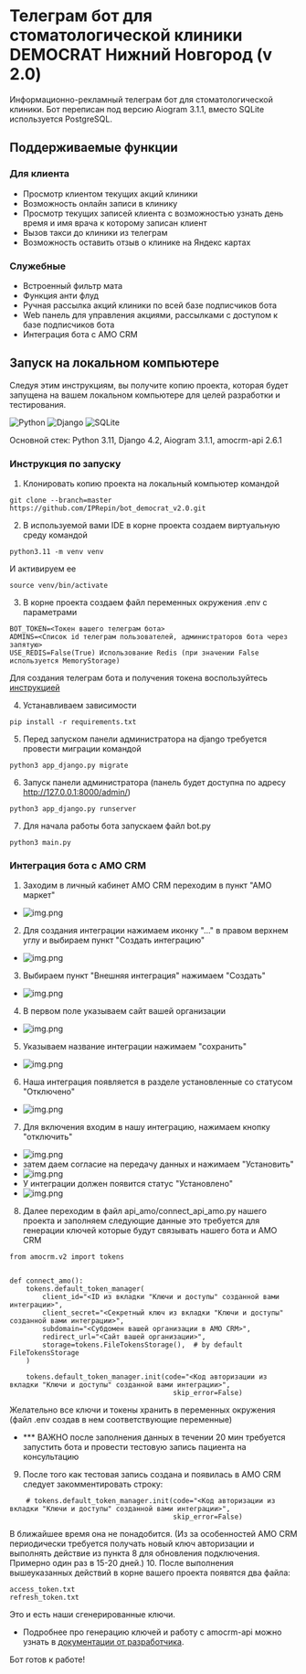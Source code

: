 # Телеграм бот для стоматологической клиники DEMOCRAT Нижний Новгород (v 2.0)

Информационно-рекламный телеграм бот для стоматологической клиники. Бот переписан под версию Aiogram 3.1.1,
 вместо SQLite используется PostgreSQL.

## Поддерживаемые функции

### Для клиента
* Просмотр клиентом текущих акций клиники
* Возможность онлайн записи в клинику
* Просмотр текущих записей клиента с возможностью узнать день время и имя врача к которому записан клиент
* Вызов такси до клиники из телеграм
* Возможность оставить отзыв о клинике на Яндекс картах

### Служебные
* Встроенный фильтр мата
* Функция анти флуд
* Ручная рассылка акций клиники по всей базе подписчиков бота
* Web панель для управления акциями, рассылками с доступом к базе подписчиков бота
* Интеграция бота с АМО CRM  


## Запуск на локальном компьютере

Следуя этим инструкциям, вы получите копию проекта, которая будет запущена на вашем локальном компьютере для целей разработки и тестирования.

![Python](https://img.shields.io/badge/python-3670A0?style=for-the-badge&logo=python&logoColor=ffdd54) ![Django](https://img.shields.io/badge/django-%23092E20.svg?style=for-the-badge&logo=django&logoColor=white)
![SQLite](https://img.shields.io/badge/sqlite-%2307405e.svg?style=for-the-badge&logo=sqlite&logoColor=white)

Основной стек: Python 3.11, Django 4.2, Aiogram 3.1.1, amocrm-api 2.6.1

### Инструкция по запуску
1. Клонировать копию проекта на локальный компьютер командой
```
git clone --branch=master https://github.com/IPRepin/bot_democrat_v2.0.git
```
2. В используемой вами IDE в корне проекта создаем виртуальную среду командой
```
python3.11 -m venv venv
```
И активируем ее 
```
source venv/bin/activate
```
3. В корне проекта создаем файл переменных окружения .env с параметрами
```
BOT_TOKEN=<Токен вашего телеграм бота>
ADMINS=<Список id телеграм пользователей, администраторов бота через запятую>
USE_REDIS=False(True) Использование Redis (при значении False используется MemoryStorage)
```
Для создания телеграм бота и получения токена воспользуйтесь [инструкцией](https://chatlabs.ru/botfather-instrukcziya-komandy-nastrojki/)

4. Устанавливаем зависимости
```
pip install -r requirements.txt
```
5. Перед запуском панели администратора на django требуется провести миграции командой
```
python3 app_django.py migrate
```
6. Запуск панели администратора (панель будет доступна по адресу http://127.0.0.1:8000/admin/)
```
python3 app_django.py runserver
```
7. Для начала работы бота запускаем файл bot.py
```
python3 main.py
```
### Интеграция бота с АМО CRM

1. Заходим в личный кабинет АМО CRM переходим в пункт "АМО маркет"
* ![img.png](media_readme/1.png)
2. Для создания интеграции нажимаем иконку "..." в правом верхнем углу и выбираем пункт 
"Создать интеграцию"
* ![img.png](media_readme/2.png)
3. Выбираем пункт "Внешняя интеграция" нажимаем "Создать"
* ![img.png](media_readme/3.png)
4. В первом поле указываем сайт вашей организации
* ![img.png](media_readme/4.png)
5. Указываем название интеграции нажимаем "сохранить"
* ![img.png](media_readme/5.png)
6. Наша интеграция появляется в разделе установленные со статусом "Отключено"
* ![img.png](media_readme/6.png)
7. Для включения входим в нашу интеграцию, нажимаем кнопку "отключить"
* ![img.png](media_readme/7.png)
* затем даем согласие на передачу данных и нажимаем "Установить"
* ![img.png](media_readme/7_1.png)
* У интеграции должен появится статус "Установлено"
* ![img.png](media_readme/7_2.png)
8. Далее переходим в файл api_amo/connect_api_amo.py нашего проекта и заполняем следующие данные
это требуется для генерации ключей которые будут связывать нашего бота и АМО CRM
```
from amocrm.v2 import tokens


def connect_amo():
    tokens.default_token_manager(
        client_id="<ID из вкладки "Ключи и доступы" созданной вами интеграции>",
        client_secret="<Секретный ключ из вкладки "Ключи и доступы" созданной вами интеграции>",
        subdomain="<Субдомен вашей организации в АМО CRM>",
        redirect_url="<Сайт вашей организации>",
        storage=tokens.FileTokensStorage(),  # by default FileTokensStorage
    )
    
    tokens.default_token_manager.init(code="<Код авторизации из вкладки "Ключи и доступы" созданной вами интеграции>", 
                                        skip_error=False)
```
Желательно все ключи и токены хранить в переменных окружения (файл .env создав в нем соответствующие переменные) 
* *** ВАЖНО после заполнения данных в течении 20 мин требуется 
запустить бота и провести тестовую запись пациента на консультацию
9. После того как тестовая запись создана и появилась в АМО CRM следует закомментировать 
строку:
```
    # tokens.default_token_manager.init(code="<Код авторизации из вкладки "Ключи и доступы" созданной вами интеграции>", 
                                        skip_error=False)
```
В ближайшее время она не понадобится. (Из за особенностей АМО CRM периодически требуется получать новый 
ключ авторизации и выполнять действие из пункта 8 для обновления подключения. Примерно один раз
в 15-20 дней.)
10. После выполнения вышеуказанных действий в корне вашего проекта появятся два файла: 
```
access_token.txt
refresh_token.txt
```
Это и есть наши сгенерированные ключи.
* Подробнее про генерацию ключей и работу с amocrm-api можно узнать 
в [документации от разработчика](https://pypi.org/project/amocrm-api/).

Бот готов к работе!